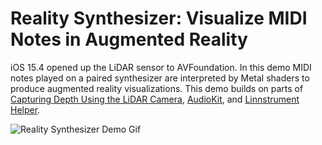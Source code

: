 # Reality Synthesizer: Visualize MIDI Notes in Augmented Reality
iOS 15.4 opened up the LiDAR sensor to AVFoundation. In this demo MIDI notes played on
a paired synthesizer are interpreted by Metal shaders to produce augmented reality visualizations. This demo builds on parts of
[Capturing Depth Using the LiDAR Camera](https://developer.apple.com/documentation/avfoundation/cameras_and_media_capture/capturing_depth_using_the_lidar_camera), 
[AudioKit](https://github.com/AudioKit/AudioKit), and [Linnstrument Helper](https://github.com/markjamesm/linnstrument-helper). 

![Reality Synthesizer Demo Gif](https://github.com/robomex/Reality-Synthesizer/blob/main/Reality-Synthesizer-Demo.gif)
